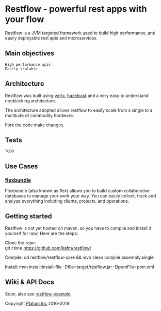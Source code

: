 # Restflow - powerful rest apps with your flow

Restflow is a JVM targeted framework used to build high performance, 
and easily deployable rest apis and microservices.


## Main objectives
    
    High performance apis
    Easily scalable


## Architecture

Restflow was built using [vertx](https://vertx.io/), [hazelcast](https://hazelcast.com/) and a very easy to understand nonblocking architecture.

The architecture adopted allows restflow to easily scale from a single to a multitude of commodity hardware.

Fork the code make changes.


## Tests
    TODO


## Use Cases
### [flexbundle](https://flexbundle.com/)
Flexbundle (also known as flex) allows you to build custom collaborative databases to manage your work your way. 
You can easily collect, track and analyze everything 
including clients, projects, and operations.

<!-- ### Flexmarket (soon)
    Flexmarket is a platform that allows people to trade stocks, bonds, currencies using a confortable mobile app (android & ios)
    and a webapp that offers advanced technical analysis, notifications and gorgeous graphs. Soon
 -->

## Getting started
Restflow is not yet hosted on maven, so you have to compile and install it yourself for now.
Here are the steps:

Clone the repo:    
    git clone https://github.com/kafm/restflow/

Compile:
    cd restflow/restflow-core && mvn clean compile assembly:single 

Install:
    mvn install:install-file -Dfile=target/restflow.jar  -DpomFile=pom.xml 


## Wiki & API Docs
Soon, also see [restflow-example](./restflow-example)

Copyright [Platum Inc](https://platum.io/) 2016-2018
